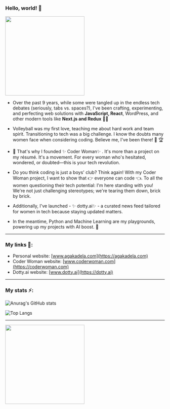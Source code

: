 ### Hello, world! 👋

[<img src="https://user-images.githubusercontent.com/14938482/173395971-707d0d64-ca9d-4c34-9f08-df2a80c229fd.png" width="250" />](https://agakadela.com)

 - Over the past 9 years, while some were tangled up in the endless tech debates (seriously, tabs vs. spaces?), I've been crafting, experimenting, and perfecting web solutions with **JavaScript, React**, WordPress, and other modern tools like **Next.js and Redux** 👩‍💻  

- Volleyball was my first love, teaching me about hard work and team spirit. Transitioning to tech was a big challenge. I know the doubts many women face when considering coding. Believe me, I've been there! 🏐  🏆 

- 🔭  That's why I founded  ✨ Coder Woman✨ . It's more than a project on my résumé. It's a movement. For every woman who's hesitated, wondered, or doubted—this is your tech revolution.

- Do you think coding is just a boys' club? Think again! With my Coder Woman project, I want to show that 👉 everyone can code 👈. To all the women questioning their tech potential: I'm here standing with you! We're not just challenging stereotypes; we're tearing them down, brick by brick.
  
- Additionally, I've launched - ✨ dotty.ai✨  - a curated news feed tailored for women in tech because staying updated matters.
  
- In the meantime, Python and Machine Learning are my playgrounds, powering up my projects with AI boost. 🤖  

---
### My links 🔗:
- Personal website: [www.agakadela.com](https://agakadela.com)
- Coder Woman website: [www.coderwoman.com](https://coderwoman.com)
- Dotty.ai website: [www.dotty.ai](https://dotty.ai)
---
### My stats ⚡️:
  
![Anurag's GitHub stats](https://github-readme-stats-sigma-five.vercel.app/api?username=agakadela&show_icons=true&theme=radical&count_private=true)

![Top Langs](https://github-readme-stats-sigma-five.vercel.app/api/top-langs/?username=agakadela&layout=compact&theme=radical)

---
[<img src="https://user-images.githubusercontent.com/14938482/151793615-1fbb3818-fa19-4cd8-bf1e-74b1b9ea1e31.png" width="250" />](https://coderwoman.com)
